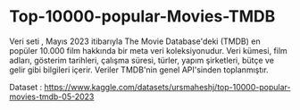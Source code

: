 # Top-10000-popular-Movies-TMDB

Veri seti , Mayıs 2023 itibarıyla The Movie Database'deki (TMDB) en popüler 10.000 film hakkında bir meta veri koleksiyonudur. Veri kümesi, 
film adları, gösterim tarihleri, çalışma süresi, türler, yapım şirketleri, bütçe ve gelir gibi bilgileri içerir. Veriler TMDB'nin genel API'sinden toplanmıştır.


Dataset :  https://www.kaggle.com/datasets/ursmaheshj/top-10000-popular-movies-tmdb-05-2023
